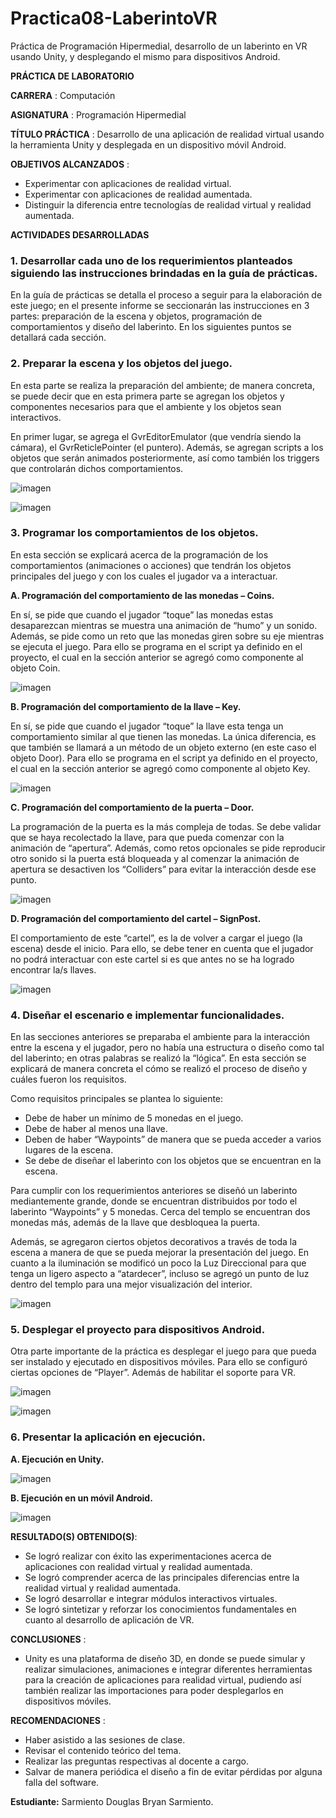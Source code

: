# Practica08-LaberintoVR
Práctica de Programación Hipermedial, desarrollo de un laberinto en VR usando Unity, y desplegando el mismo para dispositivos Android.

**PRÁCTICA DE LABORATORIO**

**CARRERA** : Computación

**ASIGNATURA** : Programación Hipermedial

**TÍTULO PRÁCTICA** : Desarrollo de una aplicación de realidad virtual usando la herramienta Unity y desplegada en un dispositivo móvil Android.

**OBJETIVOS ALCANZADOS** :

- Experimentar con aplicaciones de realidad virtual.
- Experimentar con aplicaciones de realidad aumentada.
- Distinguir la diferencia entre tecnologías de realidad virtual y realidad aumentada.


**ACTIVIDADES DESARROLLADAS**

<h3><strong>1. Desarrollar cada uno de los requerimientos planteados siguiendo las instrucciones brindadas en la guía de prácticas. </strong></h3>

En la guía de prácticas se detalla el proceso a seguir para la elaboración de este juego; en el presente informe se seccionarán las instrucciones en 3 partes: preparación de la escena y objetos, programación de comportamientos y diseño del laberinto.
En los siguientes puntos se detallará cada sección.

<h3><strong>2. Preparar la escena y los objetos del juego. </strong></h3>

 En esta parte se realiza la preparación del ambiente; de manera concreta, se puede decir que en esta primera parte se agregan los objetos y componentes necesarios para que el ambiente y los objetos sean interactivos.

En primer lugar, se agrega el GvrEditorEmulator (que vendría siendo la cámara), el GvrReticlePointer (el puntero). Además, se agregan scripts a los objetos que serán animados posteriormente, así como también los triggers que controlarán dichos comportamientos.


![imagen](ResourcesReadme/g1.png)

![imagen](ResourcesReadme/g2.png)

<h3><strong>3. Programar los comportamientos de los objetos. </strong></h3>

En esta sección se explicará acerca de la programación de los comportamientos (animaciones o acciones) que tendrán los objetos principales del juego y con los cuales el jugador va a interactuar.

<strong>A.	Programación del comportamiento de las monedas – Coins.</strong>

En sí, se pide que cuando el jugador “toque” las monedas estas desaparezcan mientras se muestra una animación de “humo” y un sonido. Además, se pide como un reto que las monedas giren sobre su eje mientras se ejecuta el juego.
Para ello se programa en el script ya definido en el proyecto, el cual en la sección anterior se agregó como componente al objeto Coin.


![imagen](ResourcesReadme/g3.png)

<strong>B.	Programación del comportamiento de la llave – Key.</strong>

En sí, se pide que cuando el jugador “toque” la llave esta tenga un comportamiento similar al que tienen las monedas. La única diferencia, es que también se llamará a un método de un objeto externo (en este caso el objeto Door). Para ello se programa en el script ya definido en el proyecto, el cual en la sección anterior se agregó como componente al objeto Key.

![imagen](ResourcesReadme/g4.png)

<strong>C.	Programación del comportamiento de la puerta – Door.</strong>

La programación de la puerta es la más compleja de todas. Se debe validar que se haya recolectado la llave, para que pueda comenzar con la animación de “apertura”. 
Además, como retos opcionales se pide reproducir otro sonido si la puerta está bloqueada y al comenzar la animación de apertura se desactiven los “Colliders” para evitar la interacción desde ese punto.

![imagen](ResourcesReadme/g5.png)

<strong>D.	Programación del comportamiento del cartel – SignPost.</strong>

El comportamiento de este “cartel”, es la de volver a cargar el juego (la escena) desde el inicio. Para ello, se debe tener en cuenta que el jugador no podrá interactuar con este cartel si es que antes no se ha logrado encontrar la/s llaves. 

![imagen](ResourcesReadme/g6.png)

<h3><strong>4.	Diseñar el escenario e implementar funcionalidades.</strong></h3>

En las secciones anteriores se preparaba el ambiente para la interacción entre la escena y el jugador, pero no había una estructura o diseño como tal del laberinto; en otras palabras se realizó la “lógica”. En esta sección se explicará de manera concreta el cómo se realizó el proceso de diseño y cuáles fueron los requisitos.

Como requisitos principales se plantea lo siguiente:

- Debe de haber un mínimo de 5 monedas en el juego.
- Debe de haber al menos una llave.
- Deben de haber “Waypoints” de manera que se pueda acceder a varios lugares de la escena.
- Se debe de diseñar el laberinto con los objetos que se encuentran en la escena.

Para cumplir con los requerimientos anteriores se diseñó un laberinto mediantemente grande, donde se encuentran distribuidos por todo el laberinto “Waypoints” y 5 monedas. Cerca del templo se encuentran dos monedas más, además de la llave que desbloquea la puerta.

Además, se agregaron ciertos objetos decorativos a través de toda la escena a manera de que se pueda mejorar la presentación del juego. En cuanto a la iluminación se modificó un poco la Luz Direccional para que tenga un ligero aspecto a “atardecer”, incluso se agregó un punto de luz dentro del templo para una mejor visualización del interior.

![imagen](ResourcesReadme/g7.png)

<h3><strong>5.	Desplegar el proyecto para dispositivos Android.</strong></h3>

Otra parte importante de la práctica es desplegar el juego para que pueda ser instalado y ejecutado en dispositivos móviles. Para ello se configuró ciertas opciones de “Player”. Además de habilitar el soporte para VR.

![imagen](ResourcesReadme/g8.png)

![imagen](ResourcesReadme/g9.png)

<h3><strong>6.	Presentar la aplicación en ejecución.</strong></h3>

<strong>A.	Ejecución en Unity.</strong>

![imagen](ResourcesReadme/g10.png)

<strong>B.	Ejecución en un móvil Android.</strong>

![imagen](ResourcesReadme/g11.jpg)


**RESULTADO(S) OBTENIDO(S)**:

- Se logró realizar con éxito las experimentaciones acerca de aplicaciones con realidad virtual y realidad aumentada.
- Se logró comprender acerca de las principales diferencias entre la realidad virtual y realidad aumentada.
- Se logró desarrollar e integrar módulos interactivos virtuales.
- Se logró sintetizar y reforzar los conocimientos fundamentales en cuanto al desarrollo de aplicación de VR.

**CONCLUSIONES** :

- Unity es una plataforma de diseño 3D, en donde se puede simular y realizar simulaciones, animaciones e integrar diferentes herramientas para la creación de aplicaciones para realidad virtual, pudiendo así también realizar las importaciones para poder desplegarlos en dispositivos móviles.

**RECOMENDACIONES** :

- Haber asistido a las sesiones de clase.
- Revisar el contenido teórico del tema.
- Realizar las preguntas respectivas al docente a cargo.
- Salvar de manera periódica el diseño a fin de evitar pérdidas por alguna falla del software.


**Estudiante:** Sarmiento Douglas Bryan Sarmiento.